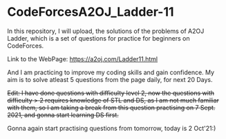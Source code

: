 # CodeForcesA2OJ_Ladder-11
In this repository, I will upload, the solutions of the problems of A2OJ Ladder, which is a set of questions for practice for beginners on CodeForces. 

Link to the WebPage: https://a2oj.com/Ladder11.html

And I am practicing to improve my coding skills and gain confidence.
My aim is to solve atleast 5 questions from the page daily, for next 20 Days.

~~Edit: I have done questions with difficulty level 2, now the questions with difficulty > 2 requires knowledge of STL and DS, as I am not much familiar with them, so I am taking a break from this question practising on 7 Sept. 2021, and gonna start learning DS first.~~

Gonna again start practising questions from tomorrow, today is 2 Oct'21:)


